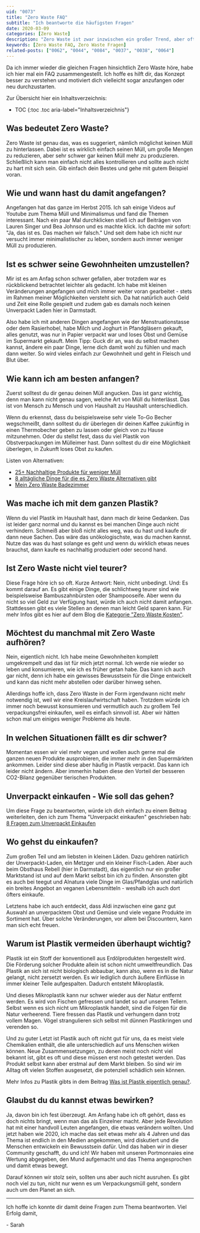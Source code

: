 ```yaml
---
uid: "0073"
title: "Zero Waste FAQ"
subtitle: "Ich beantworte die häufigsten Fragen"
date: 2020-03-09
categories: [Zero Waste]
description: "Zero Waste ist zwar inzwischen ein großer Trend, aber oft ist trotzdem nicht alles klar. Ich beantworte die häufigsten Fragen."
keywords: [Zero Waste FAQ, Zero Waste Fragen]
related-posts: ["0062", "0044", "0084", "0037", "0038", "0064"]
---
```

Da ich immer wieder die gleichen Fragen hinsichtlich Zero Waste höre, habe ich hier mal ein FAQ
zusammengestellt. Ich hoffe es hilft dir, das Konzept besser zu verstehen und motiviert dich vielleicht sogar anzufangen oder neu durchzustarten.

Zur Übersicht hier ein Inhaltsverzeichnis:
* TOC
{:toc .toc aria-label="Inhaltsverzeichnis"}

## Was bedeutet Zero Waste?
Zero Waste ist genau das, was es suggeriert, nämlich möglichst keinen Müll zu hinterlassen. Dabei ist es wirklich einfach seinen Müll, um große Mengen zu reduzieren, aber sehr schwer gar keinen Müll mehr zu produzieren. Schließlich kann man einfach nicht alles kontrollieren und sollte auch nicht zu hart mit sich sein. Gib einfach dein Bestes und gehe mit gutem Beispiel voran.

## Wie und wann hast du damit angefangen?
Angefangen hat das ganze im Herbst 2015. Ich sah einige Videos auf Youtube zum Thema Müll und Minimalismus und fand die Themen interessant. Nach ein paar Mal durchklicken stieß ich auf Beiträgen von Lauren Singer und Bea Johnson und es machte klick. Ich dachte mir sofort: "Ja, das ist es. Das machen wir falsch." Und seit dem habe ich nicht nur versucht immer minimalistischer zu leben, sondern auch immer weniger Müll zu produzieren.

## Ist es schwer seine Gewohnheiten umzustellen?
Mir ist es am Anfag schon schwer gefallen, aber trotzdem war es rückblickend betrachtet leichter als gedacht. Ich habe mit kleinen Veränderungen angefangen und mich immer weiter voran gearbeitet - stets im Rahmen meiner Möglichkeiten versteht sich. Da hat natürlich auch Geld und Zeit eine Rolle gespielt und zudem gab es damals noch keinen Unverpackt Laden hier in Darmstadt.

Also habe ich mit anderen Dingen angefangen wie der Menstruationstasse oder dem Rasierhobel, habe Milch und Joghurt in Pfandgläsern gekauft, alles genutzt, was nur in Papier verpackt war und loses Obst und Gemüse im Supermarkt gekauft. Mein Tipp: Guck dir an, was du selbst machen kannst, ändere ein paar Dinge, lerne dich damit wohl zu fühlen und mach dann weiter. So wird vieles einfach zur Gewohnheit und geht in Fleisch und Blut über.

## Wie kann ich am besten anfangen?
Zuerst solltest du dir genau deinen Müll angucken. Das ist ganz wichtig, denn man kann nicht genau sagen, welche Art von Müll du hinterlässt. Das ist von Mensch zu Mensch und von Haushalt zu Haushalt unterschiedlich.

Wenn du erkennst, dass du beispielsweise sehr viele To-Go Becher wegschmeißt, dann solltest du dir überlegen dir deinen Kaffee zukünftig in einen Thermobecher geben zu lassen oder gleich von zu Hause mitzunehmen. Oder du stellst fest, dass du viel Plastik von Obstverpackungen im Mülleimer hast. Dann solltest du dir eine Möglichkeit überlegen, in Zukunft loses Obst zu kaufen.

Listen von Alternativen:
- [25+ Nachhaltige Produkte für weniger Müll](/blog/nachhaltige-produkte-zur-muellreduzierung/)
- [8 alltägliche Dinge für die es Zero Waste Alternativen gibt](/blog/8-alltaegliche-dinge-fuer-die-es-zero-waste-alternativen-gibt/)
- [Mein Zero Waste Badezimmer](/blog/mein-zero-waste-badezimmer/)

## Was mache ich mit dem ganzen Plastik?
Wenn du viel Plastik im Haushalt hast, dann mach dir keine Gedanken. Das ist leider ganz normal und du kannst es bei manchen Dinge auch nicht verhindern. Schmeiß aber bloß nicht alles weg, was du hast und kaufe dir dann neue Sachen. Das wäre das unökologischste, was du machen kannst. Nutze das was du hast solange es geht und wenn du wirklich etwas neues brauchst, dann kaufe es nachhaltig produziert oder second hand.

## Ist Zero Waste nicht viel teurer?
Diese Frage höre ich so oft. Kurze Antwort: Nein, nicht unbedingt. Und: Es kommt darauf an. Es gibt einige Dinge, die schlichtweg teurer sind wie beispielsweise Bambuszahnbürsten oder Shampooseife. Aber wenn du nicht so viel Geld zur Verfügung hast, würde ich auch nicht damit anfangen. Stattdessen gibt es viele Stellen an denen man leicht Geld sparen kann. Für mehr Infos gibt es hier auf dem Blog die [Kategorie "Zero Waste Kosten"](/category/zero-waste-kosten.html).

## Möchtest du manchmal mit Zero Waste aufhören?
Nein, eigentlich nicht. Ich habe meine Gewohnheiten komplett umgekrempelt und das ist für mich jetzt normal. Ich werde nie wieder so leben und konsumieren, wie ich es früher getan habe. Das kann ich auch gar nicht, denn ich habe ein gewisses Bewusstsein für die Dinge entwickelt und kann das nicht mehr abstellen oder darüber hinweg sehen.

Allerdings hoffe ich, dass Zero Waste in der Form irgendwann nicht mehr notwendig ist, weil wir eine Kreislaufwirtschaft haben. Trotzdem würde ich immer noch bewusst konsumieren und vermutlich auch zu großem Teil verpackungsfrei einkaufen, weil es einfach sinnvoll ist. Aber wir hätten schon mal um einiges weniger Probleme als heute.

## In welchen Situationen fällt es dir schwer?
Momentan essen wir viel mehr vegan und wollen auch gerne mal die ganzen neuen Produkte ausprobieren, die immer mehr in den Supermärkten ankommen. Leider sind diese aber häufig in Plastik verpackt. Das kann ich leider nicht ändern. Aber immerhin haben diese den Vorteil der besseren CO2-Bilanz gegenüber tierischen Produkten.

## Unverpackt einkaufen - Wie soll das gehen?
Um diese Frage zu beantworten, würde ich dich einfach zu einem Beitrag weiterleiten, den ich zum Thema "Unverpackt einkaufen" geschrieben hab: [8 Fragen zum Unverpackt Einkaufen](/blog/8-fragen-zum-unverpackt-einkaufen/)

## Wo gehst du einkaufen?
Zum großen Teil und am liebsten in kleinen Läden. Dazu gehören natürlich der Unverpackt-Laden, ein Metzger und ein kleiner Fisch-Laden. Aber auch beim Obsthaus Rebell (hier in Darmstadt), das eigentlich nur ein großer Marktstand ist und auf dem Markt selbst bin ich zu finden. Ansonsten gibt es auch bei teegut und Alnatura viele Dinge im Glas/Pfandglas und natürlich ein breites Angebot an veganen Lebensmitteln - weshalb ich auch dort öfters einkaufe.

Letztens habe ich auch entdeckt, dass Aldi inzwischen eine ganz gut Auswahl an unverpacktem Obst und Gemüse und viele vegane Produkte im Sortiment hat. Über solche Veränderungen, vor allem bei Discountern, kann man sich echt freuen.

## Warum ist Plastik vermeiden überhaupt wichtig?
Plastik ist ein Stoff der konventionell aus Erdölprodukten hergestellt wird. Die Förderung solcher Produkte allein ist schon nicht umweltfreundlich. Das Plastik an sich ist nicht biologisch abbaubar, kann also, wenn es in die Natur gelangt, nicht zersetzt werden. Es wir lediglich durch äußere Einflüsse in immer kleiner Teile aufgespalten. Dadurch entsteht Mikroplastik.

Und dieses Mikroplastik kann nur schwer wieder aus der Natur entfernt werden. Es wird von Fischen gefressen und landet so auf unseren Tellern. Selbst wenn es sich nicht um Mikroplastik handelt, sind die Folgen für die Natur verheerend. Tiere fressen das Plastik und verhungern dann trotz vollem Magen. Vögel strangulieren sich selbst mit dünnen Plastikringen und verenden so.  

Und zu guter Letzt ist Plastik auch oft nicht gut für uns, da es meist viele Chemikalien enthält, die alle unterschiedlich auf uns Menschen wirken können. Neue Zusammensetzungen, zu denen meist noch nicht viel bekannt ist, gibt es oft und diese müssen erst noch getestet werden. Das Produkt selbst kann aber erstmal auf dem Markt bleiben. So sind wir im Alltag oft vielen Stoffen ausgesetzt, die potenziell schädlich sein können.

Mehr Infos zu Plastik gibts in dem Beitrag [Was ist Plastik eigentlich genau?](/blog/was-ist-plastik/).

## Glaubst du du kannst etwas bewirken?
Ja, davon bin ich fest überzeugt. Am Anfang habe ich oft gehört, dass es doch nichts bringt, wenn man das als Einzelner macht. Aber jede Revolution hat mit einer handvoll Leuten angefangen, die etwas verändern wollten. Und jetzt haben wie 2020, ich mache das seit etwas mehr als 4 Jahren und das Thema ist endlich in den Medien angekommen, wird diskutiert und die Menschen entwickeln ein Bewusstsein dafür. Und das haben wir in dieser Community geschafft, du und ich! Wir haben mit unseren Portmonnaies eine Wertung abgegeben, den Mund aufgemacht und das Thema angesprochen und damit etwas bewegt.

Darauf können wir stolz sein, sollten uns aber auch nicht ausruhen. Es gibt noch viel zu tun, nicht nur wenn es um Verpackungsmüll geht, sondern auch um den Planet an sich.

---

Ich hoffe ich konnte dir damit deine Fragen zum Thema beantworten. Viel Erfolg damit,

\- Sarah
